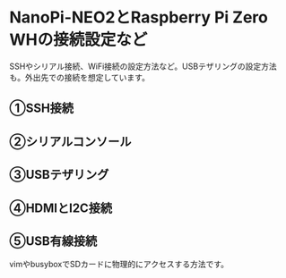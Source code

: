 # NanoPi-NEO2とRaspberry Pi Zero WHの接続設定など

SSHやシリアル接続、WiFi接続の設定方法など。USBテザリングの設定方法も。外出先での接続を想定しています。

## ①SSH接続　

## ②シリアルコンソール

## ③USBテザリング

## ④HDMIとI2C接続

## ⑤USB有線接続

vimやbusyboxでSDカードに物理的にアクセスする方法です。

